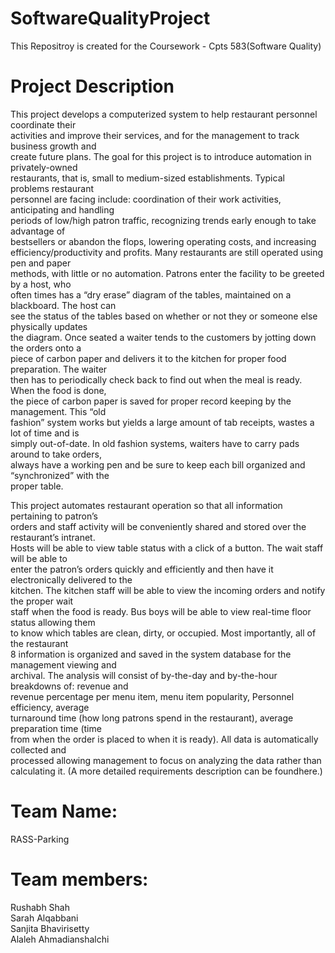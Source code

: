 # SoftwareQualityProject
This Repositroy is created for the Coursework - Cpts 583(Software Quality)

# Project Description
This project develops a computerized system to help restaurant personnel coordinate their                       
activities and improve their services, and for the management to track business growth and                           
create future plans. The goal for this project is to introduce automation in privately-owned                           
restaurants, that is, small to medium-sized establishments. Typical problems restaurant                   
personnel are facing include: coordination of their work activities, anticipating and handling                       
periods of low/high patron traffic, recognizing trends early enough to take advantage of                         
bestsellers or abandon the flops, lowering operating costs, and increasing                   
efficiency/productivity and profits. Many restaurants are still operated using pen and paper                       
methods, with little or no automation. Patrons enter the facility to be greeted by a host, who                                 
often times has a “dry erase” diagram of the tables, maintained on a blackboard. The host can                                 
see the status of the tables based on whether or not they or someone else physically updates                                 
the diagram. Once seated a waiter tends to the customers by jotting down the orders onto a                                 
piece of carbon paper and delivers it to the kitchen for proper food preparation. The waiter                               
then has to periodically check back to find out when the meal is ready. When the food is done,                                     
the piece of carbon paper is saved for proper record keeping by the management. This “old                               
fashion” system works but yields a large amount of tab receipts, wastes a lot of time and is                                   
simply out-of-date. In old fashion systems, waiters have to carry pads around to take orders,                             
always have a working pen and be sure to keep each bill organized and “synchronized” with the                                 
proper table. 
 
This project automates restaurant operation so that all information pertaining to patron’s                       
orders and staff activity will be conveniently shared and stored over the restaurant’s intranet.                           
Hosts will be able to view table status with a click of a button. The wait staff will be able to                                         
enter the patron’s orders quickly and efficiently and then have it electronically delivered to the                             
kitchen. The kitchen staff will be able to view the incoming orders and notify the proper wait                                 
staff when the food is ready. Bus boys will be able to view real-time floor status allowing them                                   
to know which tables are clean, dirty, or occupied. Most importantly, all of the restaurant                             
8 
information is organized and saved in the system database for the management viewing and                           
archival. The analysis will consist of by-the-day and by-the-hour breakdowns of: revenue and                         
revenue percentage per menu item, menu item popularity, Personnel efficiency, average                     
turnaround time (how long patrons spend in the restaurant), average preparation time (time                         
from when the order is placed to when it is ready). All data is automatically collected and                                 
processed allowing management to focus on analyzing the data rather than calculating it. 
(A more detailed requirements description can be found ​here​.) 

# Team Name:
RASS-Parking

# Team members:
Rushabh Shah 
<br/> Sarah Alqabbani
<br/> Sanjita Bhavirisetty
<br/> Alaleh Ahmadianshalchi
